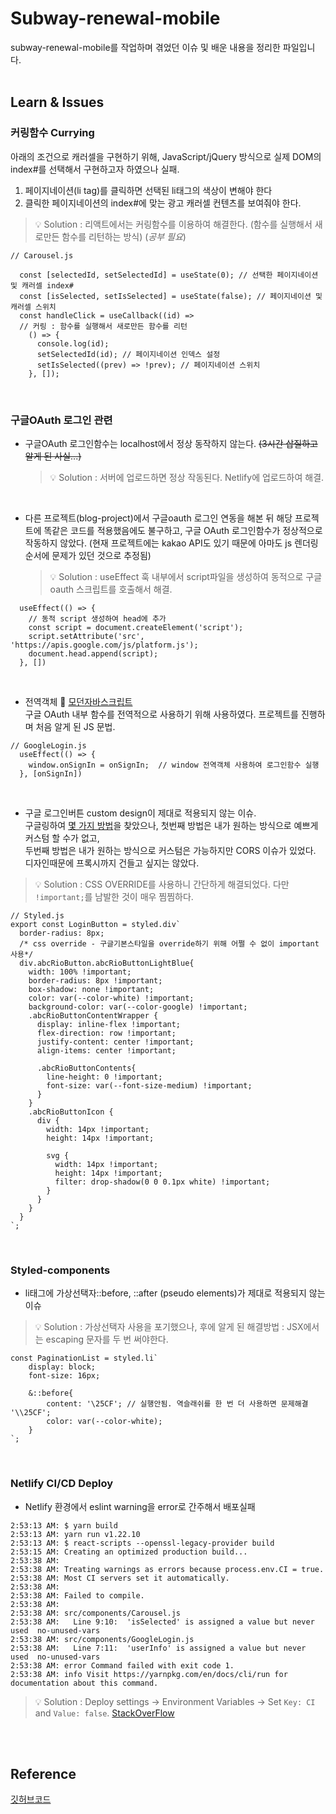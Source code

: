 # Subway-renewal-mobile

subway-renewal-mobile를 작업하며 겪었던 이슈 및 배운 내용을 정리한 파일입니다.<br/><br/>

## Learn & Issues

### 커링함수 Currying
아래의 조건으로 캐러셀을 구현하기 위해, JavaScript/jQuery 방식으로 실제 DOM의 index#를 선택해서 구현하고자 하였으나 실패.
1) 페이지네이션(li tag)를 클릭하면 선택된 li태그의 색상이 변해야 한다
2) 클릭한 페이지네이션의 index#에 맞는 광고 캐러셀 컨텐츠를 보여줘야 한다.

  > 💡 Solution : 리액트에서는 커링함수를 이용하여 해결한다. (함수를 실행해서 새로만든 함수를 리턴하는 방식) (*공부 필요*)

```
// Carousel.js

  const [selectedId, setSelectedId] = useState(0); // 선택한 페이지네이션 및 캐러셀 index#
  const [isSelected, setIsSelected] = useState(false); // 페이지네이션 및 캐러셀 스위치
  const handleClick = useCallback((id) => 
  // 커링 : 함수를 실행해서 새로만든 함수를 리턴
    () => {
      console.log(id);
      setSelectedId(id); // 페이지네이션 인덱스 설정
      setIsSelected((prev) => !prev); // 페이지네이션 스위치
    }, []); 
```

<br/>

### 구글OAuth 로그인 관련

- 구글OAuth 로그인함수는 localhost에서 정상 동작하지 않는다. <strike>(3시간 삽질하고 알게 된 사실...)</strike>
  > 💡 Solution : 서버에 업로드하면 정상 작동된다. Netlify에 업로드하여 해결.

<br/>

- 다른 프로젝트(blog-project)에서 구글oauth 로그인 연동을 해본 뒤 해당 프로젝트에 똑같은 코드를 적용했음에도 불구하고, 구글 OAuth 로그인함수가 정상적으로 작동하지 않았다. (현재 프로젝트에는 kakao API도 있기 때문에 아마도 js 렌더링 순서에 문제가 있던 것으로 추정됨)
  > 💡 Solution : useEffect 훅 내부에서 script파일을 생성하여 동적으로 구글oauth 스크립트를 호출해서 해결.

```
  useEffect(() => {
    // 동적 script 생성하여 head에 추가
    const script = document.createElement('script');
    script.setAttribute('src', 'https://apis.google.com/js/platform.js');
    document.head.append(script);
  }, [])
```

<br/>

- 전역객체 🔗 [모던자바스크립트](https://ko.javascript.info/global-object) <br/>
구글 OAuth 내부 함수를 전역적으로 사용하기 위해 사용하였다. 프로젝트를 진행하며 처음 알게 된 JS 문법.
```
// GoogleLogin.js
  useEffect(() => {
    window.onSignIn = onSignIn;  // window 전역객체 사용하여 로그인함수 실행
  }, [onSignIn])
```

<br/>

- 구글 로그인버튼 custom design이 제대로 적용되지 않는 이슈. <br/>
구글링하여 [몇 가지 방법](https://developers.google.com/identity/sign-in/web/build-button)을 찾았으나, 첫번째 방법은 내가 원하는 방식으로 예쁘게 커스텀 할 수가 없고, <br/>두번째 방법은 내가 원하는 방식으로 커스텀은 가능하지만 CORS 이슈가 있었다. 디자인때문에 프록시까지 건들고 싶지는 않았다.
> 💡 Solution : CSS OVERRIDE를 사용하니 간단하게 해결되었다. 다만 `!important;`를 남발한 것이 매우 찜찜하다.
```
// Styled.js
export const LoginButton = styled.div`
  border-radius: 8px;
  /* css override - 구글기본스타일을 override하기 위해 어쩔 수 없이 important 사용*/
  div.abcRioButton.abcRioButtonLightBlue{
    width: 100% !important;
    border-radius: 8px !important;
    box-shadow: none !important;
    color: var(--color-white) !important;
    background-color: var(--color-google) !important;
    .abcRioButtonContentWrapper {
      display: inline-flex !important;
      flex-direction: row !important;
      justify-content: center !important;
      align-items: center !important;
      
      .abcRioButtonContents{
        line-height: 0 !important;
        font-size: var(--font-size-medium) !important;
      }
    }
    .abcRioButtonIcon {
      div {
        width: 14px !important;
        height: 14px !important;
        
        svg {
          width: 14px !important;
          height: 14px !important;
          filter: drop-shadow(0 0 0.1px white) !important;
        }
      }
    }
  }
`;
```

<br/>

### Styled-components

- li태그에 가상선택자::before, ::after (pseudo elements)가 제대로 적용되지 않는 이슈<br/>

> 💡 Solution : 가상선택자 사용을 포기했으나, 후에 알게 된 해결방법 : JSX에서는 escaping 문자를 두 번 써야한다.

```
const PaginationList = styled.li`
    display: block;
    font-size: 16px;

    &::before{
        content: '\25CF'; // 실행안됨. 역슬래쉬를 한 번 더 사용하면 문제해결 '\\25CF';
        color: var(--color-white);
    }
`;
```

<br/>

### Netlify CI/CD Deploy
- Netlify 환경에서 eslint warning을 error로 간주해서 배포실패
```
2:53:13 AM: $ yarn build
2:53:13 AM: yarn run v1.22.10
2:53:13 AM: $ react-scripts --openssl-legacy-provider build
2:53:15 AM: Creating an optimized production build...
2:53:38 AM: 
2:53:38 AM: Treating warnings as errors because process.env.CI = true.
2:53:38 AM: Most CI servers set it automatically.
2:53:38 AM: 
2:53:38 AM: Failed to compile.
2:53:38 AM: 
2:53:38 AM: src/components/Carousel.js
2:53:38 AM:   Line 9:10:  'isSelected' is assigned a value but never used  no-unused-vars
2:53:38 AM: src/components/GoogleLogin.js
2:53:38 AM:   Line 7:11:  'userInfo' is assigned a value but never used  no-unused-vars
2:53:38 AM: error Command failed with exit code 1.
2:53:38 AM: info Visit https://yarnpkg.com/en/docs/cli/run for documentation about this command.
```
> 💡 Solution : Deploy settings -> Environment Variables -> Set `Key: CI` and `Value: false`.  [StackOverFlow](https://stackoverflow.com/questions/64468843/netlify-deployment-failed-during-stage-building-site-build-script-returned-n/67503150)


<br/><br/>

## Reference

[깃허브코드](https://github.com/sukyoungshin/subway-renewal-mobile)
